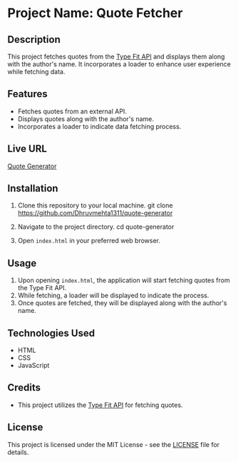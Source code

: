 # Project Name: Quote Fetcher

## Description
This project fetches quotes from the [Type Fit API](https://type.fit/api/quotes) and displays them along with the author's name. It incorporates a loader to enhance user experience while fetching data.

## Features
- Fetches quotes from an external API.
- Displays quotes along with the author's name.
- Incorporates a loader to indicate data fetching process.

## Live URL
[Quote Generator](https://quote-generator-two-azure.vercel.app/)


## Installation
1. Clone this repository to your local machine.
git clone https://github.com/Dhruvmehta1311/quote-generator

2. Navigate to the project directory.
cd quote-generator

3. Open `index.html` in your preferred web browser.

## Usage
1. Upon opening `index.html`, the application will start fetching quotes from the Type Fit API.
2. While fetching, a loader will be displayed to indicate the process.
3. Once quotes are fetched, they will be displayed along with the author's name.

## Technologies Used
- HTML
- CSS
- JavaScript

## Credits
- This project utilizes the [Type Fit API](https://type.fit/api/quotes) for fetching quotes.

## License
This project is licensed under the MIT License - see the [LICENSE](LICENSE) file for details.
